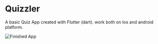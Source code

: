 # Quizzler

A basic Quiz App created with Flutter (dart).
work both on Ios and android platform.

![Finished App](https://github.com/londonappbrewery/Images/blob/master/quizzler-demo.gif)
